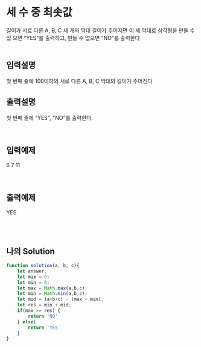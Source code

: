 # 세 수 중 최솟값
길이가 서로 다른 A, B, C 세 개의 막대 길이가 주어지면 이 세 막대로 삼각형을 만들 수 있
으면 “YES"를 출력하고, 만들 수 없으면 ”NO"를 출력한다
<br/>
<br/>

## 입력설명
첫 번째 줄에 100이하의 서로 다른 A, B, C 막대의 길이가 주어진다

## 출력설명
첫 번째 줄에 “YES", "NO"를 출력한다.

<br/>

## 입력예제 
6 7 11

<br/>

## 출력예제
YES

<br/>
<br/>

## 나의 Solution
```javascript
function solution(a, b, c){
    let answer;
    let max = 0;
    let min = 0;
    let max = Math.max(a,b,c);
    let min = Math.min(a,b,c);
    let mid = (a+b+c) - (max + min);
    let res = min + mid;
    if(max >= res) {
        return 'NO'
    } else{
        return 'YES'
    }
}
```